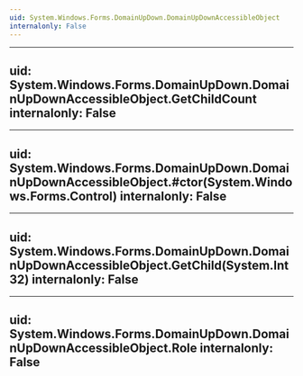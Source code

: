 ```yaml
---
uid: System.Windows.Forms.DomainUpDown.DomainUpDownAccessibleObject
internalonly: False
---
```


---
uid: System.Windows.Forms.DomainUpDown.DomainUpDownAccessibleObject.GetChildCount
internalonly: False
---

---
uid: System.Windows.Forms.DomainUpDown.DomainUpDownAccessibleObject.#ctor(System.Windows.Forms.Control)
internalonly: False
---

---
uid: System.Windows.Forms.DomainUpDown.DomainUpDownAccessibleObject.GetChild(System.Int32)
internalonly: False
---

---
uid: System.Windows.Forms.DomainUpDown.DomainUpDownAccessibleObject.Role
internalonly: False
---
